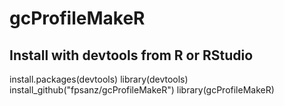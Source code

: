 # gcProfileMakeR

## Install with devtools from R or RStudio

install.packages(devtools) 
library(devtools)
install_github("fpsanz/gcProfileMakeR")
library(gcProfileMakeR)


